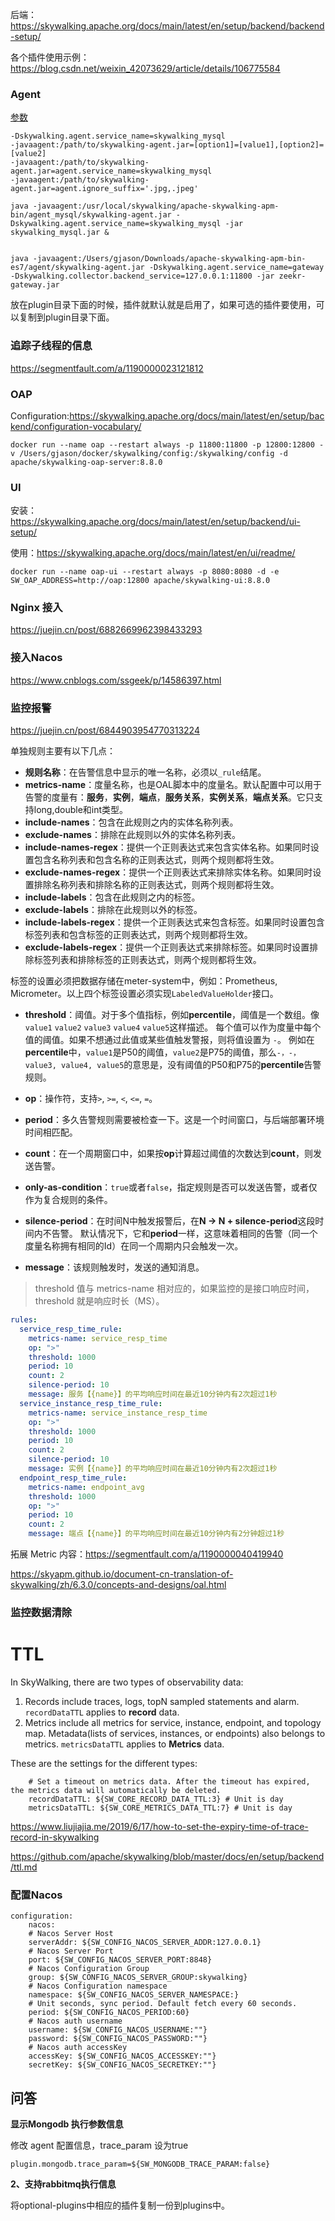 后端：https://skywalking.apache.org/docs/main/latest/en/setup/backend/backend-setup/

各个插件使用示例：https://blog.csdn.net/weixin_42073629/article/details/106775584

### Agent

[参数](https://github.com/SkyAPM/document-cn-translation-of-skywalking/blob/master/docs/zh/8.0.0/setup/service-agent/java-agent/README.md)

```
-Dskywalking.agent.service_name=skywalking_mysql
-javaagent:/path/to/skywalking-agent.jar=[option1]=[value1],[option2]=[value2]
-javaagent:/path/to/skywalking-agent.jar=agent.service_name=skywalking_mysql
-javaagent:/path/to/skywalking-agent.jar=agent.ignore_suffix='.jpg,.jpeg'

java -javaagent:/usr/local/skywalking/apache-skywalking-apm- 
bin/agent_mysql/skywalking-agent.jar - 
Dskywalking.agent.service_name=skywalking_mysql -jar skywalking_mysql.jar &


java -javaagent:/Users/gjason/Downloads/apache-skywalking-apm-bin-es7/agent/skywalking-agent.jar -Dskywalking.agent.service_name=gateway -Dskywalking.collector.backend_service=127.0.0.1:11800 -jar zeekr-gateway.jar
```

放在plugin目录下面的时候，插件就默认就是启用了，如果可选的插件要使用，可以复制到plugin目录下面。

### 追踪子线程的信息

https://segmentfault.com/a/1190000023121812

### OAP

Configuration:https://skywalking.apache.org/docs/main/latest/en/setup/backend/configuration-vocabulary/

```
docker run --name oap --restart always -p 11800:11800 -p 12800:12800 -v /Users/gjason/docker/skywalking/config:/skywalking/config -d apache/skywalking-oap-server:8.8.0
```



### UI

安装：https://skywalking.apache.org/docs/main/latest/en/setup/backend/ui-setup/

使用：https://skywalking.apache.org/docs/main/latest/en/ui/readme/

```
docker run --name oap-ui --restart always -p 8080:8080 -d -e SW_OAP_ADDRESS=http://oap:12800 apache/skywalking-ui:8.8.0
```

### Nginx 接入

https://juejin.cn/post/6882669962398433293

### 接入Nacos

https://www.cnblogs.com/ssgeek/p/14586397.html



### 监控报警

https://juejin.cn/post/6844903954770313224

单独规则主要有以下几点：

- **规则名称**：在告警信息中显示的唯一名称，必须以`_rule`结尾。
- **metrics-name**：度量名称，也是OAL脚本中的度量名。默认配置中可以用于告警的度量有：**服务**，**实例**，**端点**，**服务关系**，**实例关系**，**端点关系**。它只支持long,double和int类型。
- **include-names**：包含在此规则之内的实体名称列表。
- **exclude-names**：排除在此规则以外的实体名称列表。
- **include-names-regex**：提供一个正则表达式来包含实体名称。如果同时设置包含名称列表和包含名称的正则表达式，则两个规则都将生效。
- **exclude-names-regex**：提供一个正则表达式来排除实体名称。如果同时设置排除名称列表和排除名称的正则表达式，则两个规则都将生效。
- **include-labels**：包含在此规则之内的标签。
- **exclude-labels**：排除在此规则以外的标签。
- **include-labels-regex**：提供一个正则表达式来包含标签。如果同时设置包含标签列表和包含标签的正则表达式，则两个规则都将生效。
- **exclude-labels-regex**：提供一个正则表达式来排除标签。如果同时设置排除标签列表和排除标签的正则表达式，则两个规则都将生效。

标签的设置必须把数据存储在meter-system中，例如：Prometheus, Micrometer。以上四个标签设置必须实现`LabeledValueHolder`接口。

- **threshold**：阈值。对于多个值指标，例如**percentile**，阈值是一个数组。像`value1` `value2` `value3` `value4` `value5`这样描述。
  每个值可以作为度量中每个值的阈值。如果不想通过此值或某些值触发警报，则将值设置为 `-`。
  例如在**percentile**中，`value1`是P50的阈值，`value2`是P75的阈值，那么`-，-，value3, value4, value5`的意思是，没有阈值的P50和P75的**percentile**告警规则。

- **op**：操作符，支持`>`, `>=`, `<`, `<=`, `=`。
- **period**：多久告警规则需要被检查一下。这是一个时间窗口，与后端部署环境时间相匹配。
- **count**：在一个周期窗口中，如果按**op**计算超过阈值的次数达到**count**，则发送告警。
- **only-as-condition**：`true`或者`false`，指定规则是否可以发送告警，或者仅作为复合规则的条件。
- **silence-period**：在时间N中触发报警后，在**N -> N + silence-period**这段时间内不告警。 默认情况下，它和**period**一样，这意味着相同的告警（同一个度量名称拥有相同的Id）在同一个周期内只会触发一次。
- **message**：该规则触发时，发送的通知消息。

> threshold 值与 metrics-name 相对应的，如果监控的是接口响应时间，threshold 就是响应时长（MS）。

```yaml
rules:
  service_resp_time_rule:
    metrics-name: service_resp_time
    op: ">"
    threshold: 1000
    period: 10
    count: 2
    silence-period: 10
    message: 服务【{name}】的平均响应时间在最近10分钟内有2次超过1秒
  service_instance_resp_time_rule:
    metrics-name: service_instance_resp_time
    op: ">"
    threshold: 1000
    period: 10
    count: 2
    silence-period: 10
    message: 实例【{name}】的平均响应时间在最近10分钟内有2次超过1秒
  endpoint_resp_time_rule:
    metrics-name: endpoint_avg
    threshold: 1000
    op: ">"
    period: 10
    count: 2
    message: 端点【{name}】的平均响应时间在最近10分钟内有2分钟超过1秒
```

拓展 Metric 内容：https://segmentfault.com/a/1190000040419940

https://skyapm.github.io/document-cn-translation-of-skywalking/zh/6.3.0/concepts-and-designs/oal.html

### 监控数据清除

# TTL

In SkyWalking, there are two types of observability data:

1. Records include traces, logs, topN sampled statements and alarm. `recordDataTTL` applies to **record** data.
2. Metrics include all metrics for service, instance, endpoint, and topology map. Metadata(lists of services, instances, or endpoints) also belongs to metrics. `metricsDataTTL` applies to **Metrics** data.

These are the settings for the different types:

```
    # Set a timeout on metrics data. After the timeout has expired, the metrics data will automatically be deleted.
    recordDataTTL: ${SW_CORE_RECORD_DATA_TTL:3} # Unit is day
    metricsDataTTL: ${SW_CORE_METRICS_DATA_TTL:7} # Unit is day
```

https://www.liujiajia.me/2019/6/17/how-to-set-the-expiry-time-of-trace-record-in-skywalking

https://github.com/apache/skywalking/blob/master/docs/en/setup/backend/ttl.md

### 配置Nacos

```
configuration:
	nacos:
    # Nacos Server Host
    serverAddr: ${SW_CONFIG_NACOS_SERVER_ADDR:127.0.0.1}
    # Nacos Server Port
    port: ${SW_CONFIG_NACOS_SERVER_PORT:8848}
    # Nacos Configuration Group
    group: ${SW_CONFIG_NACOS_SERVER_GROUP:skywalking}
    # Nacos Configuration namespace
    namespace: ${SW_CONFIG_NACOS_SERVER_NAMESPACE:}
    # Unit seconds, sync period. Default fetch every 60 seconds.
    period: ${SW_CONFIG_NACOS_PERIOD:60}
    # Nacos auth username
    username: ${SW_CONFIG_NACOS_USERNAME:""}
    password: ${SW_CONFIG_NACOS_PASSWORD:""}
    # Nacos auth accessKey
    accessKey: ${SW_CONFIG_NACOS_ACCESSKEY:""}
    secretKey: ${SW_CONFIG_NACOS_SECRETKEY:""}
```

## 问答

**显示Mongodb 执行参数信息**

修改 agent 配置信息，trace_param 设为true

```
plugin.mongodb.trace_param=${SW_MONGODB_TRACE_PARAM:false}
```

**2、支持rabbitmq执行信息**

将optional-plugins中相应的插件复制一份到plugins中。
